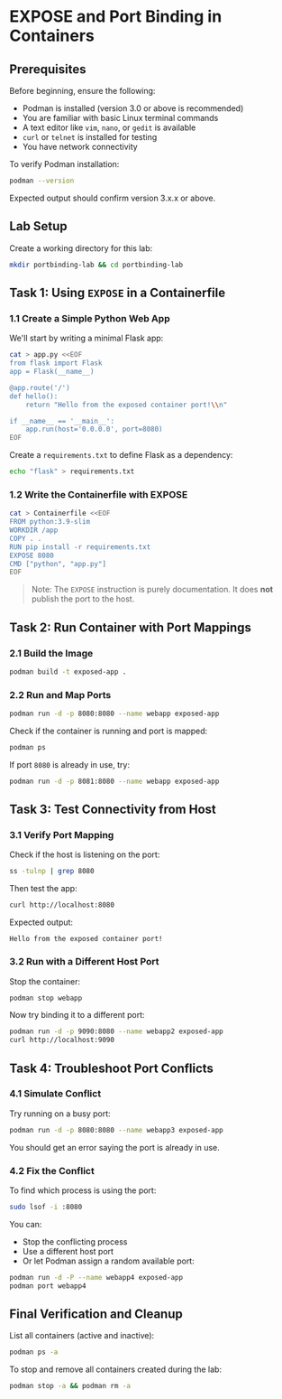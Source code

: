 # EXPOSE and Port Binding in Containers

## Prerequisites

Before beginning, ensure the following:

- Podman is installed (version 3.0 or above is recommended)
- You are familiar with basic Linux terminal commands
- A text editor like `vim`, `nano`, or `gedit` is available
- `curl` or `telnet` is installed for testing
- You have network connectivity

To verify Podman installation:

```bash
podman --version
```

Expected output should confirm version 3.x.x or above.

## Lab Setup

Create a working directory for this lab:

```bash
mkdir portbinding-lab && cd portbinding-lab
```

## Task 1: Using `EXPOSE` in a Containerfile

### 1.1 Create a Simple Python Web App

We'll start by writing a minimal Flask app:

```bash
cat > app.py <<EOF
from flask import Flask
app = Flask(__name__)

@app.route('/')
def hello():
    return "Hello from the exposed container port!\\n"

if __name__ == '__main__':
    app.run(host='0.0.0.0', port=8080)
EOF
```

Create a `requirements.txt` to define Flask as a dependency:

```bash
echo "flask" > requirements.txt
```

### 1.2 Write the Containerfile with EXPOSE

```bash
cat > Containerfile <<EOF
FROM python:3.9-slim
WORKDIR /app
COPY . .
RUN pip install -r requirements.txt
EXPOSE 8080
CMD ["python", "app.py"]
EOF
```

> Note: The `EXPOSE` instruction is purely documentation. It does **not** publish the port to the host.

## Task 2: Run Container with Port Mappings

### 2.1 Build the Image

```bash
podman build -t exposed-app .
```

### 2.2 Run and Map Ports

```bash
podman run -d -p 8080:8080 --name webapp exposed-app
```

Check if the container is running and port is mapped:

```bash
podman ps
```

If port `8080` is already in use, try:

```bash
podman run -d -p 8081:8080 --name webapp exposed-app
```

## Task 3: Test Connectivity from Host

### 3.1 Verify Port Mapping

Check if the host is listening on the port:

```bash
ss -tulnp | grep 8080
```

Then test the app:

```bash
curl http://localhost:8080
```

Expected output:

```
Hello from the exposed container port!
```

### 3.2 Run with a Different Host Port

Stop the container:

```bash
podman stop webapp
```

Now try binding it to a different port:

```bash
podman run -d -p 9090:8080 --name webapp2 exposed-app
curl http://localhost:9090
```

## Task 4: Troubleshoot Port Conflicts

### 4.1 Simulate Conflict

Try running on a busy port:

```bash
podman run -d -p 8080:8080 --name webapp3 exposed-app
```

You should get an error saying the port is already in use.

### 4.2 Fix the Conflict

To find which process is using the port:

```bash
sudo lsof -i :8080
```

You can:

* Stop the conflicting process
* Use a different host port
* Or let Podman assign a random available port:

```bash
podman run -d -P --name webapp4 exposed-app
podman port webapp4
```

## Final Verification and Cleanup

List all containers (active and inactive):

```bash
podman ps -a
```

To stop and remove all containers created during the lab:

```bash
podman stop -a && podman rm -a
```